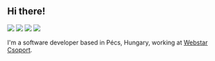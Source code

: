 ## Hi there! 

<a href="https://twitter.com/wolfmanFP"><img src="https://img.shields.io/badge/Twitter-ffffff?style=flat&logo=twitter&labelColor=ffffff"/></a>
<a href="https://www.linkedin.com/in/wolfmanfp/"><img src="https://img.shields.io/badge/LinkedIn-blue?style=flat&logo=linkedin&labelColor=blue"/></a>
<a href="https://gitlab.com/wolfmanfp"><img src="https://img.shields.io/badge/GitLab-fca121?style=flat&logo=gitlab&labelColor=fca121"/></a>
<a href="https://www.last.fm/user/wolfmanFP"><img src="https://img.shields.io/badge/Last.fm-d51007?style=flat&logo=last.fm&labelColor=d51007"/></a>

I'm a software developer based in Pécs, Hungary, working at [Webstar Csoport](https://webstar.hu/).
